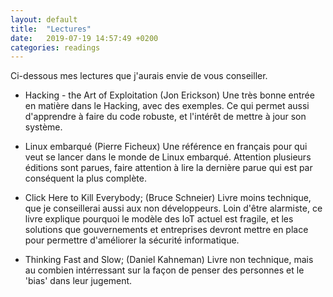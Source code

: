 ```yaml
---
layout: default
title:  "Lectures"
date:   2019-07-19 14:57:49 +0200
categories: readings
---
```

Ci-dessous mes lectures que j'aurais envie de vous conseiller.

- Hacking - the Art of Exploitation (Jon Erickson)
  Une très bonne entrée en matière dans le Hacking, avec des exemples. Ce qui permet aussi d'apprendre à faire du code robuste, et l'intérêt de mettre à jour son système. 

- Linux embarqué (Pierre Ficheux)
  Une référence en français pour qui veut se lancer dans le monde de Linux embarqué. Attention plusieurs éditions sont parues, faire attention à lire la dernière parue qui est par conséquent la plus complète.

- Click Here to Kill Everybody; (Bruce Schneier)
  Livre moins technique, que je conseillerai aussi aux non développeurs. Loin d'être alarmiste, ce livre explique pourquoi le modèle des IoT actuel est fragile, et les solutions que gouvernements et entreprises devront mettre en place pour permettre d'améliorer la sécurité informatique.

- Thinking Fast and Slow; (Daniel Kahneman)
  Livre non technique, mais au combien intérressant sur la façon de penser des personnes et le 'bias' dans leur jugement.

